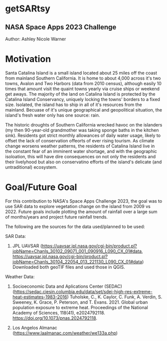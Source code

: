 # getSARtsy
NASA Space Apps 2023 Challenge
-
Author: Ashley Nicole Warner

# Motivation

Santa Catalina Island is a small island located about 25 miles off the coast from mainland Southern California. It is home to about 4,000 across it's two towns, Avalon and Two Harbors (data from 2010 census), although easily 10 times that amount visit the quaint towns yearly via cruise ships or weekend get aways. The majority of the land on Catalina Island is protected by the Catalina Island Conservancy, uniquely locking the towns' borders to a fixed size. Isolated, the island has to ship in all of it's resources from the mainland. Becuase of it's unique geographical and geopolitical situation, the island's fresh water only has one source: rain.

The historic droughts of Southern California wrecked havoc on the islanders (my then 90-year-old grandmother was taking sponge baths in the kitchen sink). Residents got strict monthly allowances of daily water usage, likely to offset the lack of conservation offeorts of ever rising tourism. As climate change worsens weather patterns, the residents of Catalina Island live in the constant fear of an imminent water shortage, and with the geographic isoloation, this will have dire consequences on not only the residents and their livelyhood but also on conservatino efforts of the island's delicate (and untraditional) ecosystem.

# Goal/Future Goal

For this contribution to NASA's Space Apps Challenge 2023, the goal was to use SAR data to explore vegetation change on the island from 2009 vs 2022. Future goals include plotting the amount of rainfall over a large sum of months/years and project future rainfall trends.

The following are the sources for the data used/planned to be used:

SAR Data: 
1. JPL UAVSAR (https://uavsar.jpl.nasa.gov/cgi-bin/product.pl?jobName=ChanIs_30102_09071_001_090916_L090_CX_01#data, https://uavsar.jpl.nasa.gov/cgi-bin/product.pl?jobName=ChanIs_30104_22054_013_221130_L090_CX_01#data)
Downloaded both geoTIF files and used those in QGIS.

Weather Data: 
1. Socioeconomic Data and Aplications Center (SEDAC) (https://sedac.ciesin.columbia.edu/data/set/sdei-high-res-extreme-heat-estimates-1983-2016)
Tuholske, C., K. Caylor, C. Funk, A. Verdin, S. Sweeney, K. Grace, P. Peterson, and T. Evans. 2021. Global urban population exposure to extreme heat. Proceedings of the National Academy of Sciences, 118(41), e2024792118. https://doi.org/10.1073/pnas.2024792118.

2. Los Angelos Almanac (https://www.laalmanac.com/weather/we133a.php)

